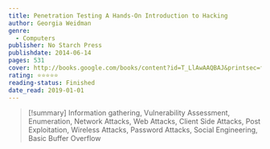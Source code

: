 ```yaml
---
title: Penetration Testing A Hands-On Introduction to Hacking
author: Georgia Weidman
genre:
  - Computers
publisher: No Starch Press
publishdate: 2014-06-14
pages: 531
cover: http://books.google.com/books/content?id=T_LlAwAAQBAJ&printsec=frontcover&img=1&zoom=1&edge=curl&source=gbs_api
rating: ⭐⭐⭐⭐⭐
reading-status: Finished
date_read: 2019-01-01
---
```

>[!summary]
>Information gathering, Vulnerability Assessment, Enumeration, Network Attacks, Web Attacks, Client Side Attacks, Post Exploitation, Wireless Attacks, Password Attacks, Social Engineering, Basic Buffer Overflow

